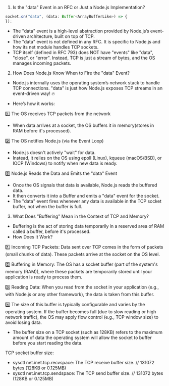 1. Is the "data" Event in an RFC or Just a Node.js Implementation?

```js
socket.on("data", (data: Buffer<ArrayBufferLike>) => {
});
```

- The "data" event is a high-level abstraction provided by Node.js’s event-driven architecture, built on top of TCP.
- The "data" event is not defined in any RFC. It is specific to Node.js and how its net module handles TCP sockets.
- TCP itself (defined in RFC 793) does NOT have "events" like "data", "close", or "error". Instead, TCP is just a stream of bytes, and the OS manages incoming packets.

2. How Does Node.js Know When to Fire the "data" Event?

- Node.js internally uses the operating system’s network stack to handle TCP connections. "data" is just how Node.js exposes TCP streams in an event-driven way! 🔥

- Here’s how it works:

1️⃣ The OS receives TCP packets from the network
- When data arrives at a socket, the OS buffers it in memory(stores in RAM before it's processed).

2️⃣ The OS notifies Node.js (via the Event Loop)
- Node.js doesn't actively "wait" for data.
- Instead, it relies on the OS using epoll (Linux), kqueue (macOS/BSD), or IOCP (Windows) to notify when new data is ready.

3️⃣ Node.js Reads the Data and Emits the "data" Event
- Once the OS signals that data is available, Node.js reads the buffered data.
- It then converts it into a Buffer and emits a "data" event for the socket.
- The "data" event fires whenever any data is available in the TCP socket buffer, not when the buffer is full.

3. What Does "Buffering" Mean in the Context of TCP and Memory?
- Buffering is the act of storing data temporarily in a reserved area of RAM called a buffer, before it's processed.
- How Does It Work?

1️⃣ Incoming TCP Packets: Data sent over TCP comes in the form of packets (small chunks of data). These packets arrive at the socket on the OS level.

2️⃣ Buffering in Memory: The OS has a socket buffer (part of the system's memory (RAM)), where these packets are temporarily stored until your application is ready to process them.

3️⃣ Reading Data: When you read from the socket in your application (e.g., with Node.js or any other framework), the data is taken from this buffer.

4️⃣ The size of this buffer is typically configurable and varies by the operating system. If the buffer becomes full (due to slow reading or high network traffic), the OS may apply flow control (e.g., TCP window size) to avoid losing data.

- The buffer size on a TCP socket (such as 128KB) refers to the maximum amount of data the operating system will allow the socket to buffer before you start reading the data.

TCP socket buffer size: 
- sysctl net.inet.tcp.recvspace: The TCP receive buffer size. // 131072 bytes (128KB or 0.125MB)
- sysctl net.inet.tcp.sendspace: The TCP send buffer size. // 131072 bytes (128KB or 0.125MB)



















